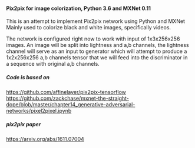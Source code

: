 #### Pix2pix for image colorization, Python 3.6 and MXNet 0.11
This is an attempt to implement Pix2pix network using Python and MXNet
Mainly used to colorize black and white images, specifically videos.

The network is configured right now to work with input of 1x3x256x256 images.
An image will be split into lightness and a,b channels, the lightness channel
will serve as an input to generator which will attempt to produce a 1x2x256x256 a,b channels tensor
that we will feed into the discriminator in a sequence with original a,b channels.


##### Code is based on
https://github.com/affinelayer/pix2pix-tensorflow
https://github.com/zackchase/mxnet-the-straight-dope/blob/master/chapter14_generative-adversarial-networks/pixel2pixel.ipynb

##### pix2pix paper
https://arxiv.org/abs/1611.07004